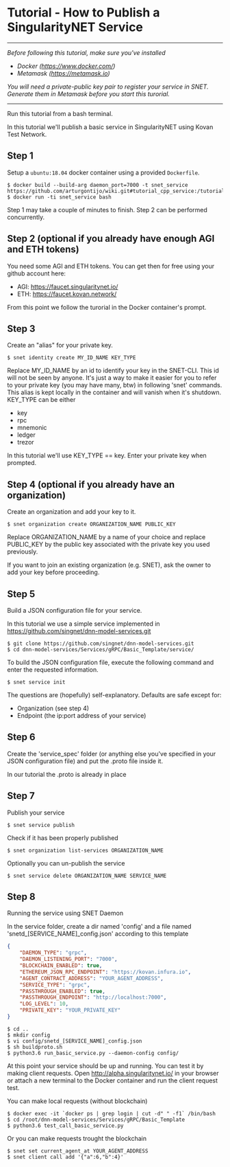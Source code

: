 # Tutorial - How to Publish a SingularityNET Service

-------------------------------

_Before following this tutorial, make sure you've installed_

* _Docker (https://www.docker.com/)_
* _Metamask (https://metamask.io)_

_You will need a private-public key pair to register your service in SNET. Generate them in Metamask before you start this turorial._

-------------------------------

Run this tutorial from a bash terminal.

In this tutorial we'll publish a basic service in SingularityNET using Kovan Test Network.

## Step 1 

Setup a `ubuntu:18.04` docker container using a provided `Dockerfile`.

```
$ docker build --build-arg daemon_port=7000 -t snet_service https://github.com/arturgontijo/wiki.git#tutorial_cpp_service:/tutorials/Docker
$ docker run -ti snet_service bash
```

Step 1 may take a couple of minutes to finish. Step 2 can be performed concurrently.

## Step 2 (optional if you already have enough AGI and ETH tokens) 

You need some AGI and ETH tokens. You can get then for free using your github account here:

* AGI: https://faucet.singularitynet.io/
* ETH: https://faucet.kovan.network/

From this point we follow the turorial in the Docker container's prompt.

## Step 3 

Create an "alias" for your private key.

```
$ snet identity create MY_ID_NAME KEY_TYPE
```

Replace MY_ID_NAME by an id to identify your key in the SNET-CLI. This id will not be seen by anyone. It's just a way to make it easier for you to refer to your private key (you may have many, btw) in following 'snet' commands. This alias is kept locally in the container and will vanish when it's shutdown. KEY_TYPE can be either

* key
* rpc
* mnemonic
* ledger
* trezor

In this tutorial we'll use KEY_TYPE == key. Enter your private key when prompted.

## Step 4 (optional if you already have an organization) 

Create an organization and add your key to it.

```
$ snet organization create ORGANIZATION_NAME PUBLIC_KEY
```

Replace ORGANIZATION_NAME by a name of your choice and replace PUBLIC_KEY by the public key associated with the private key you used previously.

If you want to join an existing organization (e.g. SNET), ask the owner to add your key before proceeding.

## Step 5

Build a JSON configuration file for your service.

In this tutorial we use a simple service implemented in https://github.com/singnet/dnn-model-services.git

```
$ git clone https://github.com/singnet/dnn-model-services.git
$ cd dnn-model-services/Services/gRPC/Basic_Template/service/
```
To build the JSON configuration file, execute the following command and enter the requested information.

```
$ snet service init
```

The questions are (hopefully) self-explanatory. Defaults are safe except for:

* Organization (see step 4)
* Endpoint (the ip:port address of your service)

## Step 6

Create the 'service_spec' folder (or anything else you've specified in your JSON configuration file) and put the .proto file inside it.

In our tutorial the .proto is already in place

## Step 7

Publish your service

```
$ snet service publish
```

Check if it has been properly published

```
$ snet organization list-services ORGANIZATION_NAME
```

Optionally you can un-publish the service

```
$ snet service delete ORGANIZATION_NAME SERVICE_NAME
```

## Step 8

Running the service using SNET Daemon

In the service folder, create a dir named 'config' and a file named 'snetd_[SERVICE_NAME]_config.json' according to this template

```JSON
{
    "DAEMON_TYPE": "grpc",
    "DAEMON_LISTENING_PORT": "7000",
    "BLOCKCHAIN_ENABLED": true,
    "ETHEREUM_JSON_RPC_ENDPOINT": "https://kovan.infura.io",
    "AGENT_CONTRACT_ADDRESS": "YOUR_AGENT_ADDRESS",
    "SERVICE_TYPE": "grpc",
    "PASSTHROUGH_ENABLED": true,
    "PASSTHROUGH_ENDPOINT": "http://localhost:7000",
    "LOG_LEVEL": 10,
    "PRIVATE_KEY": "YOUR_PRIVATE_KEY"
}
```

```
$ cd ..
$ mkdir config
$ vi config/snetd_[SERVICE_NAME]_config.json
$ sh buildproto.sh
$ python3.6 run_basic_service.py --daemon-config config/
```

At this point your service should be up and running. You can test it by making
client requests. Open http://alpha.singularitynet.io/ in your browser or
attach a new terminal to the Docker container and run the client request test.

You can make local requests (without blockchain)

```
$ docker exec -it `docker ps | grep login | cut -d" " -f1` /bin/bash
$ cd /root/dnn-model-services/Services/gRPC/Basic_Template
$ python3.6 test_call_basic_service.py
```

Or you can make requests trought the blockchain

```
$ snet set current_agent_at YOUR_AGENT_ADDRESS
$ snet client call add '{"a":6,"b":4}'
```

